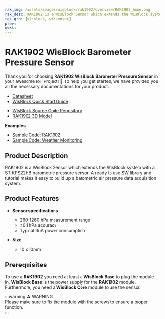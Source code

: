 ```yaml
---
rak_img: /assets/images/wisblock/rak1902/overview/RAK1902_home.png
rak_desc: RAK1902 is a WisBlock Sensor which extends the WisBlock system with a ST KPS22HB barometric pressure sensor. A ready to use SW library and tutorial makes it easy to build up a barometric air pressure data acquisition system.
rak_grp: [wisblock, wissensor]
prev: 
next: 
---
```



# RAK1902 WisBlock Barometer Pressure Sensor

Thank you for choosing **RAK1902 WisBlock Barometer Pressure Sensor** in your awesome IoT Project! 🎉 To help you get started, we have provided you all the necessary documentations for your product.

* [Datasheet](../Datasheet/)
* <a href="../../Quickstart/" target="_blank">WisBlock Quick Start Guide</a>
<!---* [WisBlock Quick Start Guide](../../Quickstart/)-->
* [WisBlock Source Code Repository](https://github.com/RAKWireless/WisBlock/)
* [RAK1902 3D Model](/assets/files/wisblock-3d/pwb-rak190x.stp)

**Examples**
* [Sample Code: RAK1902](https://github.com/RAKWireless/WisBlock/tree/master/examples/sensors/RAK1902_Pressure_LPS22HB)
* [Sample Code: Weather Monitoring](https://github.com/RAKWireless/WisBlock/tree/master/examples/solutions/Weather_Monitoring)

## Product Description

RAK1902 is a WisBlock Sensor which extends the WisBlock system with a ST KPS22HB barometric pressure sensor. A ready to use SW library and tutorial makes it easy to build up a barometric air pressure data acquisition system.

## Product Features

* **Sensor specifications**
    * 260-1260 hPa measurement range     
    * ±0.1 hPa accuracy     
    * Typical 3uA power consumption    

* **Size**
    * 10 x 10mm

## Prerequisites

To use a **RAK1902** you need at least a **WisBlock Base** to plug the module in. **WisBlock Base** is the power supply for the **RAK1902** module. Furthermore, you need a **WisBlock Core** module to use the sensor.

:::warning ⚠️ WARNING    
Please make sure to fix the module with the screws to ensure a proper function.    
:::